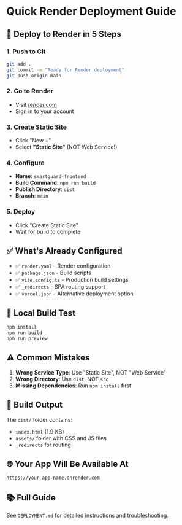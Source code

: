 # Quick Render Deployment Guide

## 🚀 Deploy to Render in 5 Steps

### 1. Push to Git
```bash
git add .
git commit -m "Ready for Render deployment"
git push origin main
```

### 2. Go to Render
- Visit [render.com](https://render.com)
- Sign in to your account

### 3. Create Static Site
- Click "New +" 
- Select **"Static Site"** (NOT Web Service!)

### 4. Configure
- **Name**: `smartguard-frontend`
- **Build Command**: `npm run build`
- **Publish Directory**: `dist`
- **Branch**: `main`

### 5. Deploy
- Click "Create Static Site"
- Wait for build to complete

## ✅ What's Already Configured

- ✅ `render.yaml` - Render configuration
- ✅ `package.json` - Build scripts
- ✅ `vite.config.ts` - Production build settings
- ✅ `_redirects` - SPA routing support
- ✅ `vercel.json` - Alternative deployment option

## 🔧 Local Build Test

```bash
npm install
npm run build
npm run preview
```

## ⚠️ Common Mistakes

1. **Wrong Service Type**: Use "Static Site", NOT "Web Service"
2. **Wrong Directory**: Use `dist`, NOT `src`
3. **Missing Dependencies**: Run `npm install` first

## 📁 Build Output

The `dist/` folder contains:
- `index.html` (1.9 KB)
- `assets/` folder with CSS and JS files
- `_redirects` for routing

## 🌐 Your App Will Be Available At

`https://your-app-name.onrender.com`

## 📚 Full Guide

See `DEPLOYMENT.md` for detailed instructions and troubleshooting.
